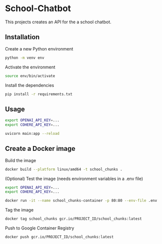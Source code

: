 # School-Chatbot

This projects creates an API for the a school chatbot.

## Installation

Create a new Python environment

```bash
python -m venv env
```

Activate the environment

```bash
source env/bin/activate
```

Install the dependencies

```bash
pip install -r requirements.txt
```

## Usage

```bash
export OPENAI_API_KEY=...
export COHERE_API_KEY=...
```

```bash
uvicorn main:app --reload
```

## Create a Docker image

Build the image

```bash
docker build --platform linux/amd64 -t school_chunks .
```

(Optional) Test the image (needs environment variables in a .env file)

```bash
export OPENAI_API_KEY=...
export COHERE_API_KEY=...
```

```bash
docker run -it --name school_chunks-container -p 80:80 --env-file .env school_chunks
```

Tag the image

```bash
docker tag school_chunks gcr.io/PROJECT_ID/school_chunks:latest
```

Push to Google Container Registry

```bash
docker push gcr.io/PROJECT_ID/school_chunks:latest
```